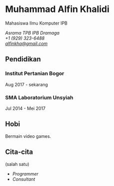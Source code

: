 # Muhammad Alfin Khalidi
Mahasiswa Ilmu Komputer IPB

*Asrama TPB IPB Dramaga*\
*+1 (929) 323-6488*\
*alfinkha@gmail.com*

## Pendidikan
### Institut Pertanian Bogor
Aug 2017 - sekarang
### SMA Laboratorium Unsyiah
Jul 2014 - Mei 2017
## Hobi
Bermain video games.
## Cita-cita
(salah satu)
- *Programmer*
- *Consultant*
